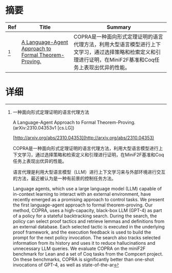 # 摘要

| Ref | Title | Summary |
| --- | --- | --- |
| [^1] | [A Language-Agent Approach to Formal Theorem-Proving.](http://arxiv.org/abs/2310.04353) | COPRA是一种面向形式定理证明的语言代理方法，利用大型语言模型进行上下文学习，通过选择策略和检索定义和引理进行证明，在MiniF2F基准和Coq任务上表现出优异的性能。 |

# 详细

[^1]: 一种面向形式定理证明的语言代理方法

    A Language-Agent Approach to Formal Theorem-Proving. (arXiv:2310.04353v1 [cs.LG])

    [http://arxiv.org/abs/2310.04353](http://arxiv.org/abs/2310.04353)

    COPRA是一种面向形式定理证明的语言代理方法，利用大型语言模型进行上下文学习，通过选择策略和检索定义和引理进行证明，在MiniF2F基准和Coq任务上表现出优异的性能。

    

    语言代理是利用大型语言模型（LLM）进行上下文学习来与外部环境进行交互的方法，最近被认为是一种有前景的控制任务方法。

    Language agents, which use a large language model (LLM) capable of in-context learning to interact with an external environment, have recently emerged as a promising approach to control tasks. We present the first language-agent approach to formal theorem-proving. Our method, COPRA, uses a high-capacity, black-box LLM (GPT-4) as part of a policy for a stateful backtracking search. During the search, the policy can select proof tactics and retrieve lemmas and definitions from an external database. Each selected tactic is executed in the underlying proof framework, and the execution feedback is used to build the prompt for the next policy invocation. The search also tracks selected information from its history and uses it to reduce hallucinations and unnecessary LLM queries.  We evaluate COPRA on the miniF2F benchmark for Lean and a set of Coq tasks from the Compcert project. On these benchmarks, COPRA is significantly better than one-shot invocations of GPT-4, as well as state-of-the-ar
    

